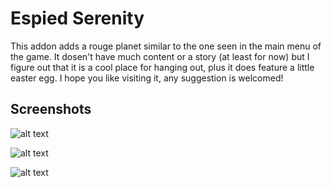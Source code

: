 # Espied Serenity

This addon adds a rouge planet similar to the one seen in the main menu of the game. It dosen't have much content or a story (at least for now) but I figure out that it is a cool place for hanging out, plus it does feature a little easter egg. I hope you like visiting it, any suggestion is welcomed!

## Screenshots

![alt text](https://cdn.discordapp.com/attachments/571338136869928971/1020727591600128040/unknown.png)

![alt text](https://cdn.discordapp.com/attachments/571338136869928971/1020728269986861147/unknown.png) 

![alt text](https://cdn.discordapp.com/attachments/571338136869928971/1020728330238050405/unknown.png) 
